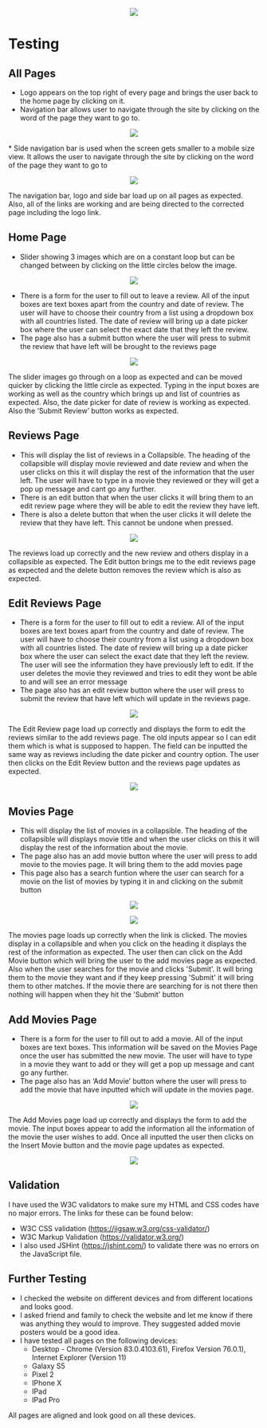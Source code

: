 <p align="center"> 
<img src="https://github.com/cfaulkner985/hollywood-reviews/blob/master/static/img/hollywood-reviews-logo.png">
</p>

# Testing

## All Pages
* Logo appears on the top right of every page and brings the user back to the home page by clicking on it.
* Navigation bar allows user to navigate through the site by clicking on the word of the page they want to go to.
<p align="center"> 
<img src="https://github.com/cfaulkner985/hollywood-reviews/blob/master/testing/logo-and-nav-bar.png">
</p>
* Side navigation bar is used when the screen gets smaller to a mobile size view. It allows the user to navigate through the site by clicking on the word of the page they want to go to
<p align="center"> 
<img src="https://github.com/cfaulkner985/hollywood-reviews/blob/master/testing/side-bar.png">
</p>
The navigation bar, logo and side bar load up on all pages as expected. Also, all of the links are working and are being directed to the corrected page including the logo link.

## Home Page
* Slider showing 3 images which are on a constant loop but can be changed between by clicking on the little circles below the image.
<p align="center"> 
<img src="https://github.com/cfaulkner985/hollywood-reviews/blob/master/testing/slider-images.png">
</p>

* There is a form for the user to fill out to leave a review. All of the input boxes are text boxes apart from the country and date of review. The user will have to choose their country from a list using a dropdown box with all countries listed. The date of review will bring up a date picker box where the user can select the exact date that they left the review.
* The page also has a submit button where the user will press to submit the review that have left will be brought to the reviews page
<p align="center"> 
<img src="https://github.com/cfaulkner985/hollywood-reviews/blob/master/testing/add-review.png">
</p>
The slider images go through on a loop as expected and can be moved quicker by clicking the little circle as expected. Typing in the input boxes are working as well as the country which brings up and list of countries as expected. Also, the date picker for date of review is working as expected. Also the ‘Submit Review’ button works as expected.

## Reviews Page
* This will display the list of reviews in a Collapsible. The heading of the collapsible will display movie reviewed and date review and when the user clicks on this it will display the rest of the information that the user left. The user will have to type in a movie they reviewed or they will get a pop up message and cant go any further.
* There is an edit button that when the user clicks it will bring them to an edit review page where they will be able to edit the review they have left.
* There is also a delete button that when the user clicks it will delete the review that they have left. This cannot be undone when pressed.
<p align="center"> 
<img src="https://github.com/cfaulkner985/hollywood-reviews/blob/master/testing/reviews.png">
</p>
The reviews load up correctly and the new review and others display in a collapsible as expected. The Edit button brings me to the edit reviews page as expected and the delete button removes the review which is also as expected. 

## Edit Reviews Page
* There is a form for the user to fill out to edit a review. All of the input boxes are text boxes apart from the country and date of review. The user will have to choose their country from a list using a dropdown box with all countries listed. The date of review will bring up a date picker box where the user can select the exact date that they left the review. The user will see the information they have previously left to edit. If the user deletes the movie they reviewed and tries to edit they wont be able to and will see an error message
* The page also has an edit review button where the user will press to submit the review that have left which will update in the reviews page.
<p align="center"> 
<img src="https://github.com/cfaulkner985/hollywood-reviews/blob/master/testing/edit-reviews.png">
</p>
The Edit Review page load up correctly and displays the form to edit the reviews similar to the add reviews page. The old inputs appear so I can edit them which is what is supposed to happen. The field can be inputted the same way as reviews including the date picker and country option. The user then clicks on the Edit Review button and the reviews page updates as expected.
<p align="center"> 
<img src="https://github.com/cfaulkner985/hollywood-reviews/blob/master/testing/updated-reviews.png">
</p>

## Movies Page
* This will display the list of movies in a collapsible. The heading of the collapsible will displays movie title and when the user clicks on this it will display the rest of the information about the movie. 
* The page also has an add movie button where the user will press to add movie to the movies page. It will bring them to the add movies page
* This page also has a search funtion where the user can search for a movie on the list of movies by typing it in and clicking on the submit button
<p align="center"> 
<img src="https://github.com/cfaulkner985/hollywood-reviews/blob/master/testing/movies.png">
</p>
<p align="center"> 
<img src="https://github.com/cfaulkner985/hollywood-reviews/blob/master/testing/search-bar.png">
</p>

The movies page loads up correctly when the link is clicked. The movies display in a collapsible and when you click on the heading it displays the rest of the information as expected. The user then can click on the Add Movie button which will bring the user to the add movies page as expected. Also when the user searches for the movie and clicks 'Submit'. It will bring them to the movie they want and if they keep pressing 'Submit' it will bring them to other matches. If the movie there are searching for is not there then nothing will happen when they hit the 'Submit' button

## Add Movies Page
* There is a form for the user to fill out to add a movie. All of the input boxes are text boxes. This information will be saved on the Movies Page once the user has submitted the new movie. The user will have to type in a movie they want to add or they will get a pop up message and cant go any further.
* The page also has an ‘Add Movie’ button where the user will press to add the movie that have inputted which will update in the movies page.
<p align="center"> 
<img src="https://github.com/cfaulkner985/hollywood-reviews/blob/master/testing/add-movie.png">
</p>
The Add Movies page load up correctly and displays the form to add the movie. The input boxes appear to add the information all the information of the movie the user wishes to add. Once all inputted the user then clicks on the Insert Movie button and the movie page updates as expected.
<p align="center"> 
<img src="https://github.com/cfaulkner985/hollywood-reviews/blob/master/testing/updated-movies.png">
</p>

## Validation
I have used the W3C validators to make sure my HTML and CSS codes have no major errors. The links for these can be found below:
- W3C CSS validation (https://jigsaw.w3.org/css-validator/) 
- W3C Markup Validation (https://validator.w3.org/)
- I also used JSHint (https://jshint.com/) to validate there was no errors on the JavaScript file.

## Further Testing
*	I checked the website on different devices and from different locations and looks good.
*	I asked friend and family to check the website and let me know if there was anything they would to improve. They suggested added movie posters would be a good idea.
*	I have tested all pages on the following devices:
    * Desktop - Chrome (Version 83.0.4103.61), Firefox Version 76.0.1), Internet Explorer (Version 11)
    * Galaxy S5
    * Pixel 2
    * IPhone X
    * IPad
    * IPad Pro

All pages are aligned and look good on all these devices.
